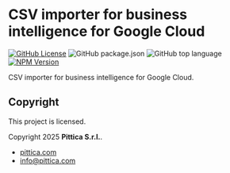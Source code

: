 # CSV importer for business intelligence for Google Cloud

[![GitHub License](https://img.shields.io/github/license/pittica/google-business-intelligence-csv)](https://github.com/pittica/google-business-intelligence-csv/tree/main?tab=Apache-2.0-1-ov-file#readme)
![GitHub package.json](https://img.shields.io/github/package-json/version/pittica/google-business-intelligence-csv)
![GitHub top language](https://img.shields.io/github/languages/top/pittica/google-business-intelligence-csv)
[![NPM Version](https://img.shields.io/npm/v/%40pittica%2Fgoogle-business-intelligence-csv)](https://www.npmjs.com/package/@pittica/google-business-intelligence-csv)

CSV importer for business intelligence for Google Cloud.

## Copyright

This project is licensed.

Copyright 2025 **Pittica S.r.l.**.

- [pittica.com](https://pittica.com)
- [info@pittica.com](mailto:info@pittica.com)
